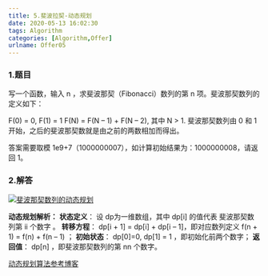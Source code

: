 ```yaml
---
title: 5.斐波拉契-动态规划
date: 2020-05-13 16:02:30
tags: Algorithm
categories: [Algorithm,Offer]
urlname: Offer05
---
```


### 1.题目

写一个函数，输入 n ，求斐波那契（Fibonacci）数列的第 n 项。斐波那契数列的定义如下：

F(0) = 0,  F(1) = 1
F(N) = F(N – 1) + F(N – 2), 其中 N > 1.
斐波那契数列由 0 和 1 开始，之后的斐波那契数就是由之前的两数相加而得出。

答案需要取模 1e9+7（1000000007），如计算初始结果为：1000000008，请返回 1。

### 2.解答

[![斐波那契数列的动态规划](https://pic.rmb.bdstatic.com/3b54a4ce1a386fdb2e39819d540161d5.png)](http://39.107.124.120/wp-content/uploads/2020/04/斐波那契数列的动态规划.png)

**动态规划解析：**
**状态定义**： 设 dp为一维数组，其中 dp[i] 的值代表 斐波那契数列第 ii 个数字 。
**转移方程**： dp[i + 1] = dp[i] + dp[i – 1]，即对应数列定义 f(n + 1) = f(n) + f(n – 1) ；
**初始状态**： dp[0]=0, dp[1] = 1 ，即初始化前两个数字；
**返回值**： dp[n] ，即斐波那契数列的第 nn 个数字。

[动态规划算法参考博客](https://blog.csdn.net/u013309870/article/details/75193592)